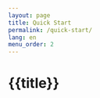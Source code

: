 ```yaml
---
layout: page
title: Quick Start
permalink: /quick-start/
lang: en
menu_order: 2
---
```


<h1>{{title}}</h1>